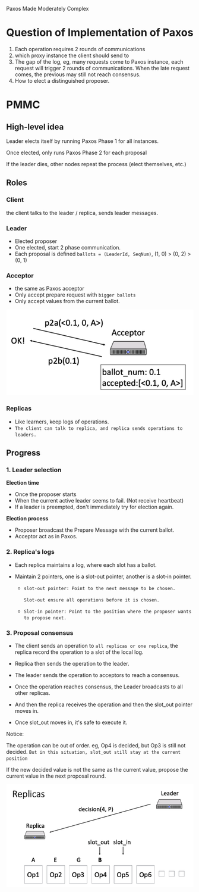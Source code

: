 Paxos Made Moderately Complex

# Question of Implementation of Paxos

1. Each operation requires 2 rounds of communications
2. which proxy instance the client should send to 
3. The gap of the log, eg, many requests come to Paxos instance, each request will trigger 2 rounds of communications.  When the late request comes, the previous may still not reach consensus. 
4. How to elect a distinguished proposer.

# PMMC

## High-level idea

Leader elects itself by running Paxos Phase 1 for all instances. 

Once elected, only runs Paxos Phase 2 for each proposal

If the leader dies, other nodes repeat the process (elect themselves, etc.)

## Roles

### Client

the client talks to the leader / replica, sends leader messages.

### Leader

- Elected proposer
- One elected, start 2 phase communication.
- Each proposal is defined `ballots = (LeaderId, SeqNum)`, (1, 0) > (0, 2) > (0, 1)

### Acceptor

- the same as Paxos acceptor
- Only accept prepare request with `bigger ballots`
- Only accept values from the current ballot.

![image-20220304205212266](imgs/image-20220304205212266.png)

### Replicas

- Like learners, keep logs of operations. 
- `The client can talk to replica, and replica sends operations to leaders.` 

## Progress

### 1. Leader selection

**Election time**

- Once the proposer starts
- When the current active leader seems to fail. (Not receive heartbeat)
- If a leader is preempted, don't immediately try for election again.

**Election process**

- Proposer broadcast the Prepare Message with the current ballot.
- Acceptor act as in Paxos.

### 2. Replica's logs

- Each replica maintains a log, where each slot has a ballot.

- Maintain 2 pointers, one is a slot-out pointer, another is a slot-in pointer.

  - `slot-out pointer: Point to the next message to be chosen.`

    `Slot-out ensure all operations before it is chosen.` 

  - `Slot-in pointer: Point to the position where the proposer wants to propose next.`

### 3. Proposal consensus

- The client sends an operation to `all replicas or one replica`, the replica record the operation to a slot of the local log. 

- Replica then sends the operation to the leader.
- The leader sends the operation to acceptors to reach a consensus.
- Once the operation reaches consensus, the Leader broadcasts to all other replicas.
- And then the replica receives the operation and then the slot_out pointer moves in.
- Once slot_out moves in, it's safe to execute it. 

Notice: 

The operation can be out of order. eg, Op4 is decided, but Op3 is still not decided.  `But in this situation, slot_out still stay at the current position`

If the new decided value is not the same as the current value, propose the current value in the next proposal round. 

![image-20220304220414008](imgs/image-20220304220414008.png)

## 